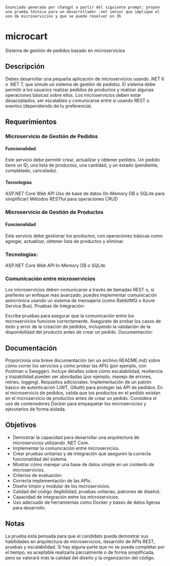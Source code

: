 ~~~~
Enunciado generado por chatgpt a partir del siguiente prompt: propón una prueba técnica para un desarrollador .net senior que implique el uso de microservicios y que se pueda resolver en 3h
~~~~

# microcart
Sistema de gestión de pedidos basado en microservicios

## Descripción
Debes desarrollar una pequeña aplicación de microservicios usando .NET 6 o .NET 7, que simule un sistema de gestión de pedidos. El sistema debe permitir a los usuarios realizar pedidos de productos y realizar algunas operaciones básicas sobre ellos. Los microservicios deben estar desacoplados, ser escalables y comunicarse entre sí usando REST o eventos (dependiendo de tu preferencia).

## Requerimientos

### Microservicio de Gestión de Pedidos

#### Funcionalidad
Este servicio debe permitir crear, actualizar y obtener pedidos. Un pedido tiene un ID, una lista de productos, una cantidad, y un estado (pendiente, completado, cancelado).

#### Tecnologías
ASP.NET Core Web API
Uso de base de datos (In-Memory DB o SQLite para simplificar)
Métodos RESTful para operaciones CRUD

### Microservicio de Gestión de Productos

#### Funcionalidad
Este servicio debe gestionar los productos, con operaciones básicas como agregar, actualizar, obtener lista de productos y eliminar.

### Tecnologías:
ASP.NET Core Web API
In-Memory DB o SQLite

### Comunicación entre microservicios
Los microservicios deben comunicarse a través de llamadas REST o, si prefieres un enfoque más avanzado, puedes implementar comunicación asincrónica usando un sistema de mensajería (como RabbitMQ o Azure Service Bus).
Pruebas de Integración:

Escribe pruebas para asegurar que la comunicación entre los microservicios funcione correctamente. Asegúrate de probar los casos de éxito y error de la creación de pedidos, incluyendo la validación de la disponibilidad del producto antes de crear un pedido.
Documentación:

## Documentación
Proporciona una breve documentación (en un archivo README.md) sobre cómo correr los servicios y cómo probar las APIs (por ejemplo, con Postman o Swagger).
Incluye detalles sobre cómo escalabilidad, resiliencia y trazabilidad pueden ser abordadas (por ejemplo, manejo de errores, retries, logging).
Requisitos adicionales:
Implementación de un patrón básico de autenticación (JWT, OAuth) para proteger las API de pedidos.
En el microservicio de pedidos, valida que los productos en el pedido existan en el microservicio de productos antes de crear un pedido.
Considera el uso de contenedores Docker para empaquetar los microservicios y ejecutarlos de forma aislada.

## Objetivos
* Demostrar la capacidad para desarrollar una arquitectura de microservicios utilizando .NET Core.
* Implementar la comunicación entre microservicios.
* Crear pruebas unitarias y de integración que aseguren la correcta funcionalidad del sistema.
* Mostrar cómo manejar una base de datos simple en un contexto de microservicios.
* Criterios de evaluación:
* Correcta implementación de las APIs.
* Diseño limpio y modular de los microservicios.
* Calidad del código (legibilidad, pruebas unitarias, patrones de diseño).
* Capacidad de integración entre los microservicios.
* Uso adecuado de herramientas como Docker y bases de datos ligeras para desarrollo.


## Notas
La prueba está pensada para que el candidato pueda demostrar sus habilidades en arquitectura de microservicios, desarrollo de APIs REST, pruebas y escalabilidad. Si hay alguna parte que no se pueda completar por el tiempo, es aceptable realizarla parcialmente o de forma simplificada, pero se valorará más la calidad del diseño y la organización del código.
